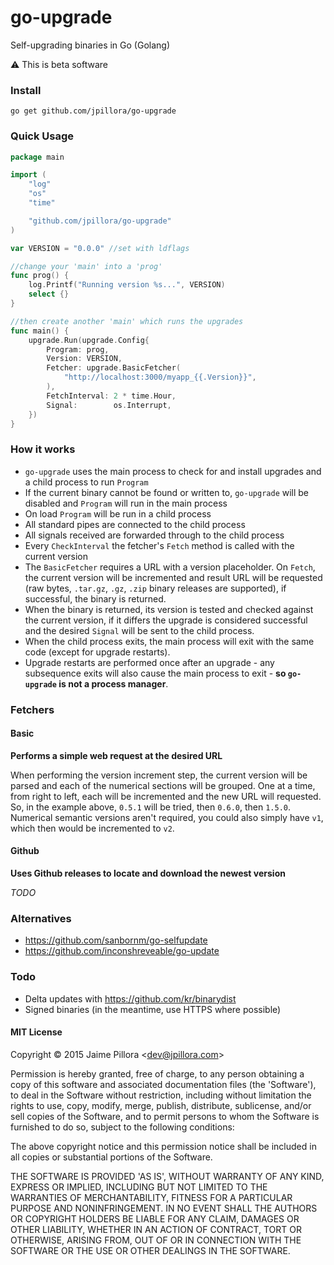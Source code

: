 # go-upgrade

Self-upgrading binaries in Go (Golang)

:warning: This is beta software

### Install

```
go get github.com/jpillora/go-upgrade
```

### Quick Usage

``` go
package main

import (
	"log"
	"os"
	"time"

	"github.com/jpillora/go-upgrade"
)

var VERSION = "0.0.0" //set with ldflags

//change your 'main' into a 'prog'
func prog() {
	log.Printf("Running version %s...", VERSION)
	select {}
}

//then create another 'main' which runs the upgrades
func main() {
	upgrade.Run(upgrade.Config{
		Program: prog,
		Version: VERSION,
		Fetcher: upgrade.BasicFetcher(
			"http://localhost:3000/myapp_{{.Version}}",
		),
		FetchInterval: 2 * time.Hour,
		Signal:        os.Interrupt,
	})
}
```

### How it works

* `go-upgrade` uses the main process to check for and install upgrades and a child process to run `Program`
* If the current binary cannot be found or written to, `go-upgrade` will be disabled and `Program` will run in the main process
* On load `Program` will be run in a child process
* All standard pipes are connected to the child process
* All signals received are forwarded through to the child process
* Every `CheckInterval` the fetcher's `Fetch` method is called with the current version
* The `BasicFetcher` requires a URL with a version placeholder. On `Fetch`, the current version will be incremented and result URL will be requested (raw bytes, `.tar.gz`, `.gz`, `.zip` binary releases are supported), if successful, the binary is returned.
* When the binary is returned, its version is tested and checked against the current version, if it differs the upgrade is considered successful and the desired `Signal` will be sent to the child process.
* When the child process exits, the main process will exit with the same code (except for upgrade restarts).
* Upgrade restarts are performed once after an upgrade - any subsequence exits will also cause the main process to exit - **so `go-upgrade` is not a process manager**.


### Fetchers

#### Basic

**Performs a simple web request at the desired URL**

When performing the version increment step, the current version will be parsed and each of the numerical sections will be grouped. One at a time, from right to left, each will be incremented and the new URL will requested. So, in the example above, `0.5.1` will be tried, then `0.6.0`, then `1.5.0`. Numerical semantic versions aren't required, you could also simply have `v1`, which then would be incremented to `v2`.

#### Github

**Uses Github releases to locate and download the newest version**

*TODO*

### Alternatives

* https://github.com/sanbornm/go-selfupdate
* https://github.com/inconshreveable/go-update

### Todo

* Delta updates with https://github.com/kr/binarydist
* Signed binaries (in the meantime, use HTTPS where possible)

#### MIT License

Copyright © 2015 Jaime Pillora &lt;dev@jpillora.com&gt;

Permission is hereby granted, free of charge, to any person obtaining
a copy of this software and associated documentation files (the
'Software'), to deal in the Software without restriction, including
without limitation the rights to use, copy, modify, merge, publish,
distribute, sublicense, and/or sell copies of the Software, and to
permit persons to whom the Software is furnished to do so, subject to
the following conditions:

The above copyright notice and this permission notice shall be
included in all copies or substantial portions of the Software.

THE SOFTWARE IS PROVIDED 'AS IS', WITHOUT WARRANTY OF ANY KIND,
EXPRESS OR IMPLIED, INCLUDING BUT NOT LIMITED TO THE WARRANTIES OF
MERCHANTABILITY, FITNESS FOR A PARTICULAR PURPOSE AND NONINFRINGEMENT.
IN NO EVENT SHALL THE AUTHORS OR COPYRIGHT HOLDERS BE LIABLE FOR ANY
CLAIM, DAMAGES OR OTHER LIABILITY, WHETHER IN AN ACTION OF CONTRACT,
TORT OR OTHERWISE, ARISING FROM, OUT OF OR IN CONNECTION WITH THE
SOFTWARE OR THE USE OR OTHER DEALINGS IN THE SOFTWARE.
